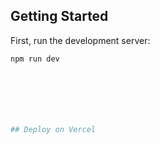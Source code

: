 ##

## Getting Started

First, run the development server:

```bash
npm run dev







## Deploy on Vercel


